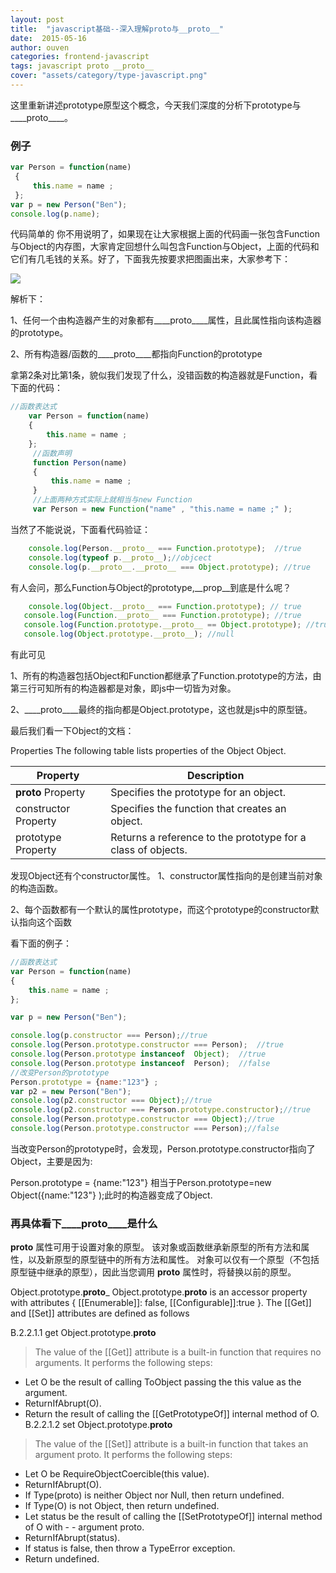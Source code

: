 ```yaml
---
layout: post
title:  "javascript基础--深入理解proto与__proto__"
date:  2015-05-16
author: ouven
categories: frontend-javascript
tags: javascript proto __proto__
cover: "assets/category/type-javascript.png"
---
```


这里重新讲述prototype原型这个概念，今天我们深度的分析下prototype与____proto____。



### 例子

```javascript
var Person = function(name)  
 {  
     this.name = name ;  
 };  
var p = new Person("Ben");  
console.log(p.name);  
```

代码简单的 你不用说明了，如果现在让大家根据上面的代码画一张包含Function与Object的内存图，大家肯定回想什么叫包含Function与Object，上面的代码和它们有几毛钱的关系。好了，下面我先按要求把图画出来，大家参考下：

![](http://7tszky.com1.z0.glb.clouddn.com/Fr5kpmvSgM5JuW4gJF66-xtsAMB9)

解析下：

1、任何一个由构造器产生的对象都有____proto____属性，且此属性指向该构造器的prototype。

2、所有构造器/函数的____proto____都指向Function的prototype

拿第2条对比第1条，貌似我们发现了什么，没错函数的构造器就是Function，看下面的代码：

```javascript
//函数表达式  
    var Person = function(name)  
    {  
        this.name = name ;  
    };  
     //函数声明  
     function Person(name)  
     {  
         this.name = name ;  
     }  
     //上面两种方式实际上就相当与new Function  
     var Person = new Function("name" , "this.name = name ;" );  
```

当然了不能说说，下面看代码验证：

```javascript
    console.log(Person.__proto__ === Function.prototype);  //true  
    console.log(typeof p.__proto__);//objcect  
    console.log(p.__proto__.__proto__ === Object.prototype); //true  
```

有人会问，那么Function与Object的prototype,__prop__到底是什么呢？

```javascript
    console.log(Object.__proto__ === Function.prototype); // true  
   console.log(Function.__proto__ === Function.prototype); //true  
   console.log(Function.prototype.__proto__ == Object.prototype); //true  
   console.log(Object.prototype.__proto__); //null  
```

有此可见

1、所有的构造器包括Object和Function都继承了Function.prototype的方法，由第三行可知所有的构造器都是对象，即js中一切皆为对象。

2、____proto____最终的指向都是Object.prototype，这也就是js中的原型链。



最后我们看一下Object的文档：

Properties
The following table lists properties of the Object Object.

| Property | Description |
|---|---|
| ____proto____ Property | Specifies the prototype for an object. |
| constructor Property | Specifies the function that creates an object.|
| prototype Property | Returns a reference to the prototype for a class of objects.|

发现Object还有个constructor属性。
1、constructor属性指向的是创建当前对象的构造函数。

2、每个函数都有一个默认的属性prototype，而这个prototype的constructor默认指向这个函数

看下面的例子：

```javascript
//函数表达式  
var Person = function(name)  
{  
    this.name = name ;  
};  

var p = new Person("Ben");  

console.log(p.constructor === Person);//true  
console.log(Person.prototype.constructor === Person);  //true  
console.log(Person.prototype instanceof  Object);  //true  
console.log(Person.prototype instanceof  Person);  //false  
//改变Person的prototype  
Person.prototype = {name:"123"} ;  
var p2 = new Person("Ben");  
console.log(p2.constructor === Object);//true  
console.log(p2.constructor === Person.prototype.constructor);//true  
console.log(Person.prototype.constructor === Object);//true  
console.log(Person.prototype.constructor === Person);//false  
```

当改变Person的prototype时，会发现，Person.prototype.constructor指向了Object，主要是因为:

Person.prototype = {name:"123"} 相当于Person.prototype=new Object({name:"123"} );此时的构造器变成了Object.


### 再具体看下____proto____是什么

____proto____ 属性可用于设置对象的原型。
该对象或函数继承新原型的所有方法和属性，以及新原型的原型链中的所有方法和属性。 对象可以仅有一个原型（不包括原型链中继承的原型），因此当您调用 ____proto____ 属性时，将替换以前的原型。

Object.prototype.____proto_____
Object.prototype.____proto____ is an accessor property with attributes { [[Enumerable]]: false, [[Configurable]]:true }. The [[Get]] and [[Set]] attributes are defined as follows

B.2.2.1.1
get Object.prototype.____proto____

> The value of the [[Get]] attribute is a built-in function that requires no arguments. It performs the following steps:

- Let O be the result of calling ToObject passing the this value as the argument.
- ReturnIfAbrupt(O).
- Return the result of calling the [[GetPrototypeOf]] internal method of O.
B.2.2.1.2
set Object.prototype.____proto____

> The value of the [[Set]] attribute is a built-in function that takes an argument proto. It performs the following steps:

- Let O be RequireObjectCoercible(this value).
- ReturnIfAbrupt(O).
- If Type(proto) is neither Object nor Null, then return undefined.
- If Type(O) is not Object, then return undefined.
- Let status be the result of calling the [[SetPrototypeOf]] internal method of O with - - argument proto.
- ReturnIfAbrupt(status).
- If status is false, then throw a TypeError exception.
- Return undefined. 

 